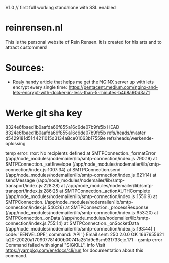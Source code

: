 V1.0 // first full working standalone with SSL enabled

# reinrensen.nl
This is the personal website of Rein Rensen.
It is created for his arts and to attract custommers!


# Sources:
- Realy handy article that helps me get the NGINX server up with lets encrypt every single time: https://pentacent.medium.com/nginx-and-lets-encrypt-with-docker-in-less-than-5-minutes-b4b8a60d3a71

# Werke git sha key
8324e6fbaed1b0aafda66f855a16c6de07b9fe5b        HEAD
8324e6fbaed1b0aafda66f855a16c6de07b9fe5b        refs/heads/master
d5429181d5144211015d3134a8ce01063b17559e        refs/heads/werkende-oplossing

temp error:
rror: No recipients defined
    at SMTPConnection._formatError (/app/node_modules/nodemailer/lib/smtp-connection/index.js:790:19)
    at SMTPConnection._setEnvelope (/app/node_modules/nodemailer/lib/smtp-connection/index.js:1007:34)
    at SMTPConnection.send (/app/node_modules/nodemailer/lib/smtp-connection/index.js:621:14)
    at sendMessage (/app/node_modules/nodemailer/lib/smtp-transport/index.js:228:28)
    at /app/node_modules/nodemailer/lib/smtp-transport/index.js:286:25
    at SMTPConnection._actionAUTHComplete (/app/node_modules/nodemailer/lib/smtp-connection/index.js:1556:9)
    at SMTPConnection.<anonymous> (/app/node_modules/nodemailer/lib/smtp-connection/index.js:546:26)
    at SMTPConnection._processResponse (/app/node_modules/nodemailer/lib/smtp-connection/index.js:953:20)
    at SMTPConnection._onData (/app/node_modules/nodemailer/lib/smtp-connection/index.js:755:14)
    at SMTPConnection._onSocketData (/app/node_modules/nodemailer/lib/smtp-connection/index.js:193:44) {
  code: 'EENVELOPE',
  command: 'API'
}
Email sent: 250 2.0.0 OK  1667655621 la20-20020a170907781400b00741a251d9e8sm931733ejc.171 - gsmtp
error Command failed with signal "SIGKILL".
info Visit https://yarnpkg.com/en/docs/cli/run for documentation about this command.